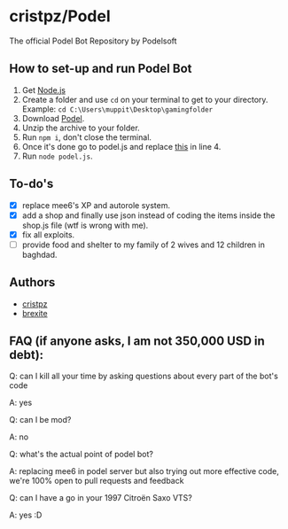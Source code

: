 # cristpz/Podel
The official Podel Bot Repository by Podelsoft

## How to set-up and run Podel Bot

1. Get [Node.js](https://nodejs.org/en/download/)
2. Create a folder and use `cd` on your terminal to get to your directory. Example: `cd C:\Users\muppit\Desktop\gamingfolder`
3. Download [Podel](https://github.com/cristpz/Podel/releases/tag/Beta).
4. Unzip the archive to your folder.
5. Run `npm i`, don't close the terminal.
6. Once it's done go to podel.js and replace [this](https://imgur.com/a/fo8QqNT) in line 4.
7. Run `node podel.js`.

## To-do's
- [x] replace mee6's XP and autorole system.
- [x] add a shop and finally use json instead of coding the items inside the shop.js file (wtf is wrong with me).
- [x] fix all exploits.
- [ ] provide food and shelter to my family of 2 wives and 12 children in baghdad.

## Authors
- [cristpz](https://github.com/cristpz/)
- [brexite](https://github.com/brexite/)

## FAQ (if anyone asks, I am not 350,000 USD in debt):
Q: can I kill all your time by asking questions about every part of the bot's code

A: yes

Q: can I be mod?

A: no

Q: what's the actual point of podel bot?

A: replacing mee6 in podel server but also trying out more effective code, we're 100% open to pull requests and feedback 

Q: can I have a go in your 1997 Citroën Saxo VTS?

A: yes :D
